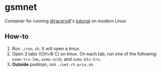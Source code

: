 # gsmnet
Container for running [@racerxdl](https://github.com/racerxdl)'s [tutorial](https://lucasteske.dev/2019/12/creating-your-own-gsm-network-with-limesdr) on modern Linux

## How-to

1. Run `./run.sh`. It will open a tmux.
2. Open 3 tabs (Ctrl+B C) on tmux. On each tab, run one of the following: `osmo-trx-lms`, `osmo-nitb`, and `osmo-bts-trx`.
3. **Outside** podman, run `./set-rt-prio.sh`.
